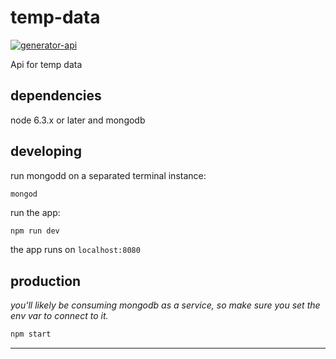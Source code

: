 # temp-data

[![generator-api](https://img.shields.io/badge/built%20with-generator--api-green.svg)](https://github.com/ndelvalle/generator-api)

Api for temp data



## dependencies

node 6.3.x or later and mongodb

## developing

run mongodd on a separated terminal instance:

```
mongod
```

run the app:

```bash
npm run dev
```

the app runs on `localhost:8080`

## production

_you'll likely be consuming mongodb as a service, so make sure you set the env var to connect to it._

```bash
npm start
```





--------------------------------------------------------------------------------
